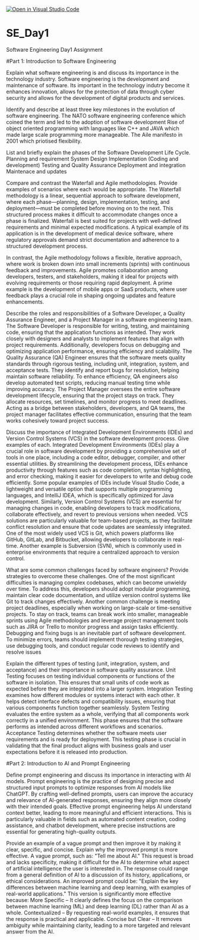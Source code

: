 [![Open in Visual Studio Code](https://classroom.github.com/assets/open-in-vscode-2e0aaae1b6195c2367325f4f02e2d04e9abb55f0b24a779b69b11b9e10269abc.svg)](https://classroom.github.com/online_ide?assignment_repo_id=18390453&assignment_repo_type=AssignmentRepo)
# SE_Day1
Software Engineering Day1 Assignment

#Part 1: Introduction to Software Engineering

Explain what software engineering is and discuss its importance in the technology industry.
Software engineering is the development and maintenance of software. Its important in the technology indutry become it enhances innovation, allows for the protection of data through cyber security and allows for the development of digital products and services.

Identify and describe at least three key milestones in the evolution of software engineering.
The NATO software engineering conference which coined the term and led to the adoption of software development
Rise of object oriented programming with languages like C++ and JAVA which made large scale programming more manageable.
The Aile manifesto in 2001 which priotised flexibility.

List and briefly explain the phases of the Software Development Life Cycle.
Planning and requirement
System Design
Implementation (Coding and development)
Testing and Quality Assurance
Deployment and integration
Maintenace and updates

Compare and contrast the Waterfall and Agile methodologies. Provide examples of scenarios where each would be appropriate.
The Waterfall methodology is a linear, sequential approach to software development, where each phase—planning, design, implementation, testing, and deployment—must be completed before moving on to the next. This structured process makes it difficult to accommodate changes once a phase is finalized. Waterfall is best suited for projects with well-defined requirements and minimal expected modifications. A typical example of its application is in the development of medical device software, where regulatory approvals demand strict documentation and adherence to a structured development process.

In contrast, the Agile methodology follows a flexible, iterative approach, where work is broken down into small increments (sprints) with continuous feedback and improvements. Agile promotes collaboration among developers, testers, and stakeholders, making it ideal for projects with evolving requirements or those requiring rapid deployment. A prime example is the development of mobile apps or SaaS products, where user feedback plays a crucial role in shaping ongoing updates and feature enhancements.

Describe the roles and responsibilities of a Software Developer, a Quality Assurance Engineer, and a Project Manager in a software engineering team.
The Software Developer is responsible for writing, testing, and maintaining code, ensuring that the application functions as intended. They work closely with designers and analysts to implement features that align with project requirements. Additionally, developers focus on debugging and optimizing application performance, ensuring efficiency and scalability.
The Quality Assurance (QA) Engineer ensures that the software meets quality standards through rigorous testing, including unit, integration, system, and acceptance tests. They identify and report bugs for resolution, helping maintain software reliability. To enhance efficiency, QA engineers also develop automated test scripts, reducing manual testing time while improving accuracy.
The Project Manager oversees the entire software development lifecycle, ensuring that the project stays on track. They allocate resources, set timelines, and monitor progress to meet deadlines. Acting as a bridge between stakeholders, developers, and QA teams, the project manager facilitates effective communication, ensuring that the team works cohesively toward project success.

Discuss the importance of Integrated Development Environments (IDEs) and Version Control Systems (VCS) in the software development process. Give examples of each.
Integrated Development Environments (IDEs) play a crucial role in software development by providing a comprehensive set of tools in one place, including a code editor, debugger, compiler, and other essential utilities. By streamlining the development process, IDEs enhance productivity through features such as code completion, syntax highlighting, and error checking, making it easier for developers to write and debug code efficiently. Some popular examples of IDEs include Visual Studio Code, a lightweight and versatile option that supports multiple programming languages, and IntelliJ IDEA, which is specifically optimized for Java development.
Similarly, Version Control Systems (VCS) are essential for managing changes in code, enabling developers to track modifications, collaborate effectively, and revert to previous versions when needed. VCS solutions are particularly valuable for team-based projects, as they facilitate conflict resolution and ensure that code updates are seamlessly integrated. One of the most widely used VCS is Git, which powers platforms like GitHub, GitLab, and Bitbucket, allowing developers to collaborate in real-time. Another example is Subversion (SVN), which is commonly used in enterprise environments that require a centralized approach to version control.

What are some common challenges faced by software engineers? Provide strategies to overcome these challenges.
One of the most significant difficulties is managing complex codebases, which can become unwieldy over time. To address this, developers should adopt modular programming, maintain clear code documentation, and utilize version control systems like Git to track changes effectively.
Another common challenge is meeting project deadlines, especially when working on large-scale or time-sensitive projects. To stay on track, teams can break work into smaller, manageable sprints using Agile methodologies and leverage project management tools such as JIRA or Trello to monitor progress and assign tasks efficiently.
Debugging and fixing bugs is an inevitable part of software development. To minimize errors, teams should implement thorough testing strategies, use debugging tools, and conduct regular code reviews to identify and resolve issues

Explain the different types of testing (unit, integration, system, and acceptance) and their importance in software quality assurance.
Unit Testing focuses on testing individual components or functions of the software in isolation. This ensures that small units of code work as expected before they are integrated into a larger system.
Integration Testing examines how different modules or systems interact with each other. It helps detect interface defects and compatibility issues, ensuring that various components function together seamlessly.
System Testing evaluates the entire system as a whole, verifying that all components work correctly in a unified environment. This phase ensures that the software performs as intended across different workflows and scenarios.
 Acceptance Testing determines whether the software meets user requirements and is ready for deployment. This testing phase is crucial in validating that the final product aligns with business goals and user expectations before it is released into production.

#Part 2: Introduction to AI and Prompt Engineering


Define prompt engineering and discuss its importance in interacting with AI models.
Prompt engineering is the practice of designing precise and structured input prompts to optimize responses from AI models like ChatGPT. By crafting well-defined prompts, users can improve the accuracy and relevance of AI-generated responses, ensuring they align more closely with their intended goals. Effective prompt engineering helps AI understand context better, leading to more meaningful and efficient interactions. This is particularly valuable in fields such as automated content creation, coding assistance, and chatbot development, where precise instructions are essential for generating high-quality outputs.

Provide an example of a vague prompt and then improve it by making it clear, specific, and concise. Explain why the improved prompt is more effective.
A vague prompt, such as:
"Tell me about AI."
This request is broad and lacks specificity, making it difficult for the AI to determine what aspect of artificial intelligence the user is interested in. The response could range from a general definition of AI to a discussion of its history, applications, or ethical considerations.
An improved prompt could be:
"Explain the key differences between machine learning and deep learning, with examples of real-world applications."
This version is significantly more effective because:
More Specific – It clearly defines the focus on the comparison between machine learning (ML) and deep learning (DL) rather than AI as a whole.
Contextualized – By requesting real-world examples, it ensures that the response is practical and applicable.
Concise but Clear – It removes ambiguity while maintaining clarity, leading to a more targeted and relevant answer from the AI.
